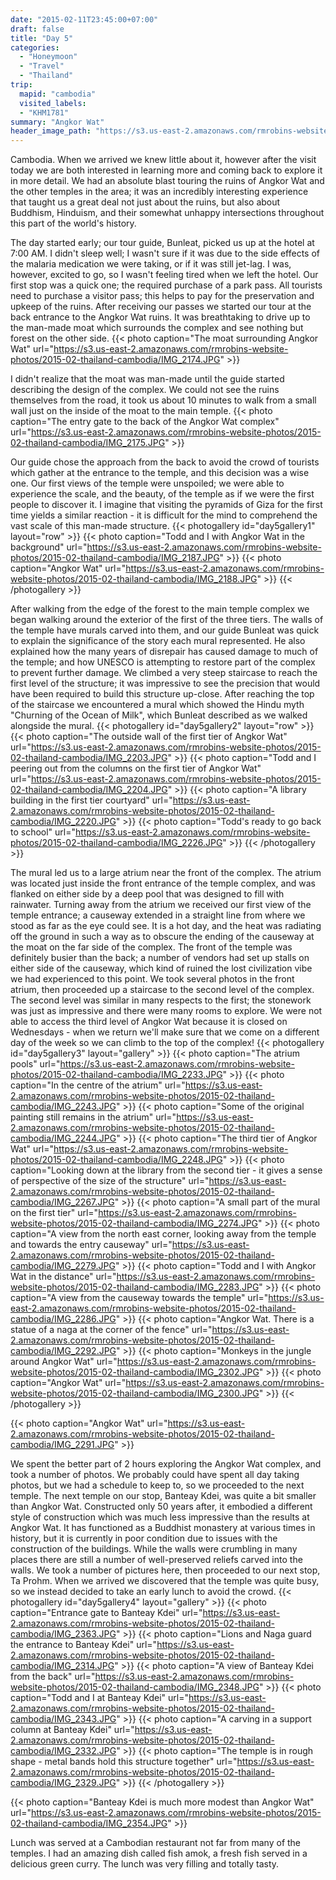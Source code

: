 ```yaml
---
date: "2015-02-11T23:45:00+07:00"
draft: false
title: "Day 5"
categories:
  - "Honeymoon"
  - "Travel"
  - "Thailand"
trip:
  mapid: "cambodia"
  visited_labels:
  - "KHM1781"
summary: "Angkor Wat"
header_image_path: "https://s3.us-east-2.amazonaws.com/rmrobins-website-photos/2015-02-thailand-cambodia/IMG_2188.JPG"
---
```


Cambodia. When we arrived we knew little about it, however after the visit today we are both interested in learning more and coming back to explore it in more detail. We had an absolute blast touring the ruins of Angkor Wat and the other temples in the area; it was an incredibly interesting experience that taught us a great deal not just about the ruins, but also about Buddhism, Hinduism, and their somewhat unhappy intersections throughout this part of the world's history.

The day started early; our tour guide, Bunleat, picked us up at the hotel at 7:00 AM. I didn't sleep well; I wasn't sure if it was due to the side effects of the malaria medication we were taking, or if it was still jet-lag. I was, however, excited to go, so I wasn't feeling tired when we left the hotel. Our first stop was a quick one; the required purchase of a park pass. All tourists need to purchase a visitor pass; this helps to pay for the preservation and upkeep of the ruins. After receiving our passes we started our tour at the back entrance to the Angkor Wat ruins. It was breathtaking to drive up to the man-made moat which surrounds the complex and see nothing but forest on the other side.
{{< photo caption="The moat surrounding Angkor Wat" url="https://s3.us-east-2.amazonaws.com/rmrobins-website-photos/2015-02-thailand-cambodia/IMG_2174.JPG" >}}

I didn't realize that the moat was man-made until the guide started describing the design of the complex. We could not see the ruins themselves from the road, it took us about 10 minutes to walk from a small wall just on the inside of the moat to the main temple.
{{< photo caption="The entry gate to the back of the Angkor Wat complex" url="https://s3.us-east-2.amazonaws.com/rmrobins-website-photos/2015-02-thailand-cambodia/IMG_2175.JPG" >}}

Our guide chose the approach from the back to avoid the crowd of tourists which gather at the entrance to the temple, and this decision was a wise one. Our first views of the temple were unspoiled; we were able to experience the scale, and the beauty, of the temple as if we were the first people to discover it. I imagine that visiting the pyramids of Giza for the first time yields a similar reaction - it is difficult for the mind to comprehend the vast scale of this man-made structure.
{{< photogallery id="day5gallery1" layout="row" >}}
{{< photo caption="Todd and I with Angkor Wat in the background" url="https://s3.us-east-2.amazonaws.com/rmrobins-website-photos/2015-02-thailand-cambodia/IMG_2187.JPG" >}}
{{< photo caption="Angkor Wat" url="https://s3.us-east-2.amazonaws.com/rmrobins-website-photos/2015-02-thailand-cambodia/IMG_2188.JPG" >}}
{{< /photogallery >}}

After walking from the edge of the forest to the main temple complex we began walking around the exterior of the first of the three tiers. The walls of the temple have murals carved into them, and our guide Bunleat was quick to explain the significance of the story each mural represented. He also explained how the many years of disrepair has caused damage to much of the temple; and how UNESCO is attempting to restore part of the complex to prevent further damage. We climbed a very steep staircase to reach the first level of the structure; it was impressive to see the precision that would have been required to build this structure up-close. After reaching the top of the staircase we encountered a mural which showed the Hindu myth "Churning of the Ocean of Milk", which Bunleat described as we walked alongside the mural.
{{< photogallery id="day5gallery2" layout="row" >}}
{{< photo caption="The outside wall of the first tier of Angkor Wat" url="https://s3.us-east-2.amazonaws.com/rmrobins-website-photos/2015-02-thailand-cambodia/IMG_2203.JPG" >}}
{{< photo caption="Todd and I peering out from the columns on the first tier of Angkor Wat" url="https://s3.us-east-2.amazonaws.com/rmrobins-website-photos/2015-02-thailand-cambodia/IMG_2204.JPG" >}}
{{< photo caption="A library building in the first tier courtyard" url="https://s3.us-east-2.amazonaws.com/rmrobins-website-photos/2015-02-thailand-cambodia/IMG_2220.JPG" >}}
{{< photo caption="Todd's ready to go back to school" url="https://s3.us-east-2.amazonaws.com/rmrobins-website-photos/2015-02-thailand-cambodia/IMG_2226.JPG" >}}
{{< /photogallery >}}

The mural led us to a large atrium near the front of the complex. The atrium was located just inside the front entrance of the temple complex, and was flanked on either side by a deep pool that was designed to fill with rainwater. Turning away from the atrium we received our first view of the temple entrance; a causeway extended in a straight line from where we stood as far as the eye could see. It is a hot day, and the heat was radiating off the ground in such a way as to obscure the ending of the causeway at the moat on the far side of the complex. The front of the temple was definitely busier than the back; a number of vendors had set up stalls on either side of the causeway, which kind of ruined the lost civilization vibe we had experienced to this point. We took several photos in the front atrium, then proceeded up a staircase to the second level of the complex. The second level was similar in many respects to the first; the stonework was just as impressive and there were many rooms to explore. We were not able to access the third level of Angkor Wat because it is closed on Wednesdays - when we return we'll make sure that we come on a different day of the week so we can climb to the top of the complex! 
{{< photogallery id="day5gallery3" layout="gallery" >}}
{{< photo caption="The atrium pools" url="https://s3.us-east-2.amazonaws.com/rmrobins-website-photos/2015-02-thailand-cambodia/IMG_2233.JPG" >}}
{{< photo caption="In the centre of the atrium" url="https://s3.us-east-2.amazonaws.com/rmrobins-website-photos/2015-02-thailand-cambodia/IMG_2243.JPG" >}}
{{< photo caption="Some of the original painting still remains in the atrium" url="https://s3.us-east-2.amazonaws.com/rmrobins-website-photos/2015-02-thailand-cambodia/IMG_2244.JPG" >}}
{{< photo caption="The third tier of Angkor Wat" url="https://s3.us-east-2.amazonaws.com/rmrobins-website-photos/2015-02-thailand-cambodia/IMG_2248.JPG" >}}
{{< photo caption="Looking down at the library from the second tier - it gives a sense of perspective of the size of the structure" url="https://s3.us-east-2.amazonaws.com/rmrobins-website-photos/2015-02-thailand-cambodia/IMG_2267.JPG" >}}
{{< photo caption="A small part of the mural on the first tier" url="https://s3.us-east-2.amazonaws.com/rmrobins-website-photos/2015-02-thailand-cambodia/IMG_2274.JPG" >}}
{{< photo caption="A view from the north east corner, looking away from the temple and towards the entry causeway" url="https://s3.us-east-2.amazonaws.com/rmrobins-website-photos/2015-02-thailand-cambodia/IMG_2279.JPG" >}}
{{< photo caption="Todd and I with Angkor Wat in the distance" url="https://s3.us-east-2.amazonaws.com/rmrobins-website-photos/2015-02-thailand-cambodia/IMG_2283.JPG" >}}
{{< photo caption="A view from the causeway towards the temple" url="https://s3.us-east-2.amazonaws.com/rmrobins-website-photos/2015-02-thailand-cambodia/IMG_2286.JPG" >}}
{{< photo caption="Angkor Wat. There is a statue of a naga at the corner of the fence" url="https://s3.us-east-2.amazonaws.com/rmrobins-website-photos/2015-02-thailand-cambodia/IMG_2292.JPG" >}}
{{< photo caption="Monkeys in the jungle around Angkor Wat" url="https://s3.us-east-2.amazonaws.com/rmrobins-website-photos/2015-02-thailand-cambodia/IMG_2302.JPG" >}}
{{< photo caption="Angkor Wat" url="https://s3.us-east-2.amazonaws.com/rmrobins-website-photos/2015-02-thailand-cambodia/IMG_2300.JPG" >}}
{{< /photogallery >}}

{{< photo caption="Angkor Wat" url="https://s3.us-east-2.amazonaws.com/rmrobins-website-photos/2015-02-thailand-cambodia/IMG_2291.JPG" >}}

We spent the better part of 2 hours exploring the Angkor Wat complex, and took a number of photos. We probably could have spent all day taking photos, but we had a schedule to keep to, so we proceeded to the next temple. The next temple on our stop, Banteay Kdei, was quite a bit smaller than Angkor Wat. Constructed only 50 years after, it embodied a different style of construction which was much less impressive than the results at Angkor Wat. It has functioned as a Buddhist monastery at various times in history, but it is currently in poor condition due to issues with the construction of the buildings. While the walls were crumbling in many places there are still a number of well-preserved reliefs carved into the walls. We took a number of pictures here, then proceeded to our next stop, Ta Prohm. When we arrived we discovered that the temple was quite busy, so we instead decided to take an early lunch to avoid the crowd.
{{< photogallery id="day5gallery4" layout="gallery" >}}
{{< photo caption="Entrance gate to Banteay Kdei" url="https://s3.us-east-2.amazonaws.com/rmrobins-website-photos/2015-02-thailand-cambodia/IMG_2363.JPG" >}}
{{< photo caption="Lions and Naga guard the entrance to Banteay Kdei" url="https://s3.us-east-2.amazonaws.com/rmrobins-website-photos/2015-02-thailand-cambodia/IMG_2314.JPG" >}}
{{< photo caption="A view of Banteay Kdei from the back" url="https://s3.us-east-2.amazonaws.com/rmrobins-website-photos/2015-02-thailand-cambodia/IMG_2348.JPG" >}}
{{< photo caption="Todd and I at Banteay Kdei" url="https://s3.us-east-2.amazonaws.com/rmrobins-website-photos/2015-02-thailand-cambodia/IMG_2343.JPG" >}}
{{< photo caption="A carving in a support column at Banteay Kdei" url="https://s3.us-east-2.amazonaws.com/rmrobins-website-photos/2015-02-thailand-cambodia/IMG_2332.JPG" >}}
{{< photo caption="The temple is in rough shape - metal bands hold this structure together" url="https://s3.us-east-2.amazonaws.com/rmrobins-website-photos/2015-02-thailand-cambodia/IMG_2329.JPG" >}}
{{< /photogallery >}}

{{< photo caption="Banteay Kdei is much more modest than Angkor Wat" url="https://s3.us-east-2.amazonaws.com/rmrobins-website-photos/2015-02-thailand-cambodia/IMG_2354.JPG" >}}

Lunch was served at a Cambodian restaurant not far from many of the temples. I had an amazing dish called fish amok, a fresh fish served in a delicious green curry. The lunch was very filling and totally tasty.

